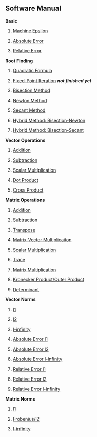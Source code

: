 ## Software Manual

**Basic**
1. [Machine Epsilon](https://github.com/warrenm1/math4610/blob/master/SoftwareManual/basic/maceps.md)

2. [Absolute Error](https://github.com/warrenm1/math4610/blob/master/SoftwareManual/basic/abs_err.md)

3. [Relative Error](https://github.com/warrenm1/math4610/blob/master/SoftwareManual/basic/rel_err.md)

**Root Finding**
1. [Quadratic Formula](https://github.com/warrenm1/math4610/blob/master/SoftwareManual/root_finding/quadratic_formula.md)

2. [Fixed-Point Iteration](https://github.com/warrenm1/math4610/blob/master/SoftwareManual/root_finding/fixed_point_iteration.md) ___not finished yet___

3. [Bisection Method](https://github.com/warrenm1/math4610/blob/master/SoftwareManual/root_finding/bisection.md)

4. [Newton Method](https://github.com/warrenm1/math4610/blob/master/SoftwareManual/root_finding/newton.md)

5. [Secant Method](https://github.com/warrenm1/math4610/blob/master/SoftwareManual/root_finding/secant.md)

6. [Hybrid Method: Bisection-Newton](https://github.com/warrenm1/math4610/blob/master/SoftwareManual/root_finding/hybrid_n.md)

7. [Hybrid Method: Bisection-Secant](https://github.com/warrenm1/math4610/blob/master/SoftwareManual/root_finding/hybrid_s.md)

**Vector Operations**
1. [Addition](https://github.com/warrenm1/math4610/blob/master/SoftwareManual/operations/vector_ops/vector_addition.md)

2. [Subtraction](https://github.com/warrenm1/math4610/blob/master/SoftwareManual/operations/vector_ops/vector_subtraction.md)

3. [Scalar Multiplication](https://github.com/warrenm1/math4610/blob/master/SoftwareManual/operations/vector_ops/vector_scalar_multiplication.md)

4. [Dot Product](https://github.com/warrenm1/math4610/blob/master/SoftwareManual/operations/vector_ops/vector_inner_product.md)

5. [Cross Product](https://github.com/warrenm1/math4610/blob/master/SoftwareManual/operations/vector_ops/vector_inner_product.md)

**Matrix Operations**
1. [Addition](https://github.com/warrenm1/math4610/blob/master/SoftwareManual/operations/matrix_ops/matrix_addition.md)

2. [Subtraction](https://github.com/warrenm1/math4610/blob/master/SoftwareManual/operations/matrix_ops/matrix_subtraction.md)

3. [Transpose](https://github.com/warrenm1/math4610/blob/master/SoftwareManual/operations/matrix_ops/matrix_transpose.md)

4. [Matrix-Vector Multiplicaiton](https://github.com/warrenm1/math4610/blob/master/SoftwareManual/operations/matrix_ops/matrix_vector_multiplication.md)

5. [Scalar Multiplication](https://github.com/warrenm1/math4610/blob/master/SoftwareManual/operations/matrix_ops/matrix_scalar_multiplication.md)

6. [Trace](https://github.com/warrenm1/math4610/blob/master/SoftwareManual/operations/matrix_ops/matrix_trace.md)

7. [Matrix Multiplication](https://github.com/warrenm1/math4610/blob/master/SoftwareManual/operations/matrix_ops/matrix_multiplication.md)

8. [Kronecker Product/Outer Product](https://github.com/warrenm1/math4610/blob/master/SoftwareManual/operations/matrix_ops/Kronecker_Product.md)

9. [Determinant](https://github.com/warrenm1/math4610/blob/master/SoftwareManual/operations/matrix_ops/matrix_determinant.md)

**Vector Norms**

1. [l1](https://github.com/warrenm1/math4610/blob/master/SoftwareManual/norms/vector_norms/l1.md)

2. [l2](https://github.com/warrenm1/math4610/blob/master/SoftwareManual/norms/vector_norms/l2.md)

3. [l-infinity](https://github.com/warrenm1/math4610/blob/master/SoftwareManual/norms/vector_norms/linf.md)

4. [Absolute Error l1](https://github.com/warrenm1/math4610/blob/master/SoftwareManual/norms/vector_errors/abs_l1.md)

5. [Absolute Error l2](https://github.com/warrenm1/math4610/blob/master/SoftwareManual/norms/vector_errors/abs_l2.md)

6. [Absolute Error l-infinity](https://github.com/warrenm1/math4610/blob/master/SoftwareManual/norms/vector_errors/abs_linf.md)

7. [Relative Error l1](https://github.com/warrenm1/math4610/blob/master/SoftwareManual/norms/vector_errors/rel_l1.md)

8. [Relative Error l2](https://github.com/warrenm1/math4610/blob/master/SoftwareManual/norms/vector_errors/rel_l2.md)

9. [Relative Error l-infinity](https://github.com/warrenm1/math4610/blob/master/SoftwareManual/norms/vector_errors/rel_linf.md)

**Matrix Norms**

1. [l1](https://github.com/warrenm1/math4610/blob/master/SoftwareManual/norms/matrix_norms/l1.md)

2. [Frobenius/l2](https://github.com/warrenm1/math4610/blob/master/SoftwareManual/norms/matrix_norms/frobenius.md)

3. [l-infinity](https://github.com/warrenm1/math4610/blob/master/SoftwareManual/norms/matrix_norms/linf.md)
